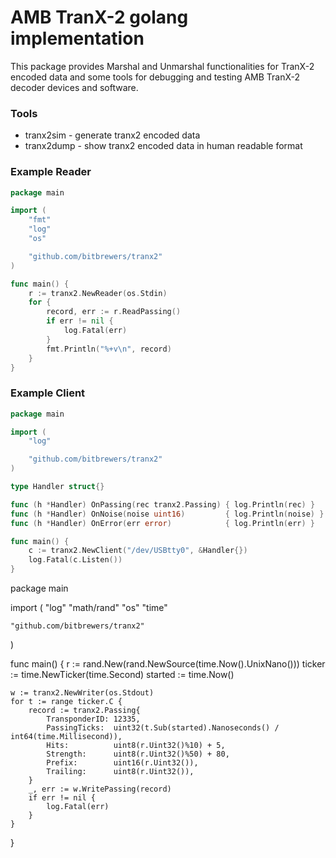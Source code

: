 # AMB TranX-2 golang implementation

This package provides Marshal and Unmarshal functionalities for TranX-2 encoded data and some tools for debugging and testing AMB TranX-2 decoder devices and software.

### Tools

- tranx2sim - generate tranx2 encoded data
- tranx2dump - show tranx2 encoded data in human readable format

### Example Reader

```go
package main

import (
	"fmt"
	"log"
	"os"

	"github.com/bitbrewers/tranx2"
)

func main() {
	r := tranx2.NewReader(os.Stdin)
	for {
		record, err := r.ReadPassing()
		if err != nil {
			log.Fatal(err)
		}
		fmt.Println("%+v\n", record)
	}
}
```

### Example Client

```go
package main

import (
	"log"

	"github.com/bitbrewers/tranx2"
)

type Handler struct{}

func (h *Handler) OnPassing(rec tranx2.Passing) { log.Println(rec) }
func (h *Handler) OnNoise(noise uint16)         { log.Println(noise) }
func (h *Handler) OnError(err error)            { log.Println(err) }

func main() {
	c := tranx2.NewClient("/dev/USBtty0", &Handler{})
	log.Fatal(c.Listen())
}

```

package main

import (
	"log"
	"math/rand"
	"os"
	"time"

	"github.com/bitbrewers/tranx2"
)

func main() {
	r := rand.New(rand.NewSource(time.Now().UnixNano()))
	ticker := time.NewTicker(time.Second)
	started := time.Now()

	w := tranx2.NewWriter(os.Stdout)
	for t := range ticker.C {
		record := tranx2.Passing{
			TransponderID: 12335,
			PassingTicks:  uint32(t.Sub(started).Nanoseconds() / int64(time.Millisecond)),
			Hits:          uint8(r.Uint32()%10) + 5,
			Strength:      uint8(r.Uint32()%50) + 80,
			Prefix:        uint16(r.Uint32()),
			Trailing:      uint8(r.Uint32()),
		}
		_, err := w.WritePassing(record)
		if err != nil {
			log.Fatal(err)
		}
	}
}
```
